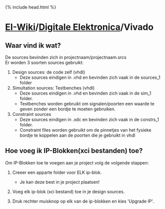 {% include head.html %}
# [EI-Wiki](..)/[Digitale Elektronica](Home)/Vivado
## Waar vind ik wat?
De sources bevinden zich in projectnaam/projectnaam.srcs  
Er worden 3 soorten sources gebruikt:
1. Design sources: de code zelf (vhdl)
	* Deze sources eindigen in .vhd en bevinden zich vaak in de sources_1 folder
2. Simultation sources: Testbenches (vhdl)
	* Deze sources eindigen in .vhd en bevinden zich vaak in de sim_1 folder.
	* Testbenches worden gebruikt om signalen/poorten een waarde te geven zonder een bordje te moeten gebruiken.
3. Constraint sources
	* Deze sources eindigen in .xdc en bevinden zich vaak in de constrs_1 folder.
	* Constraint files worden gebruikt om de pinnetjes van het fysieke bordje te koppelen aan de poorten die je gebruikt in vhdl

## Hoe voeg ik IP-Blokken(xci bestanden) toe?
Om IP-Blokken toe te voegen aan je project volg de volgende stappen:
1. Creeer een apparte folder voor ELK ip-blok.
	* Je kan deze best in je project plaatsen!

2. Voeg elk ip-blok (xci bestand) toe in je design sources.

3. Druk rechter muisknop op elk van de ip-blokken en kies 'Upgrade IP'.